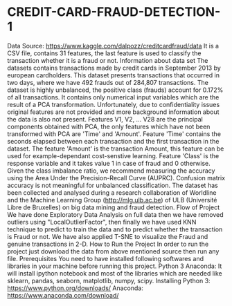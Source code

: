 # CREDIT-CARD-FRAUD-DETECTION-1
Data Source: https://www.kaggle.com/dalpozz/creditcardfraud/data It is a CSV file, contains 31 features, the last feature is used to classify the transaction whether it is a fraud or not.  Information about data set The datasets contains transactions made by credit cards in September 2013 by european cardholders. This dataset presents transactions that occurred in two days, where we have 492 frauds out of 284,807 transactions. The dataset is highly unbalanced, the positive class (frauds) account for 0.172% of all transactions. It contains only numerical input variables which are the result of a PCA transformation. Unfortunately, due to confidentiality issues original features are not provided and more background information about the data is also not present. Features V1, V2, ... V28 are the principal components obtained with PCA, the only features which have not been transformed with PCA are 'Time' and 'Amount'. Feature 'Time' contains the seconds elapsed between each transaction and the first transaction in the dataset. The feature 'Amount' is the transaction Amount, this feature can be used for example-dependant cost-senstive learning. Feature 'Class' is the response variable and it takes value 1 in case of fraud and 0 otherwise. Given the class imbalance ratio, we recommend measuring the accuracy using the Area Under the Precision-Recall Curve (AUPRC). Confusion matrix accuracy is not meaningful for unbalanced classification. The dataset has been collected and analysed during a research collaboration of Worldline and the Machine Learning Group (http://mlg.ulb.ac.be) of ULB (Université Libre de Bruxelles) on big data mining and fraud detection. Flow of Project We have done Exploratory Data Analysis on full data then we have removed outliers using "LocalOutlierFactor", then finally we have used KNN technique to predict to train the data and to predict whether the transaction is Fraud or not. We have also applied T-SNE to visualize the Fraud and genuine transactions in 2-D.  How to Run the Project In order to run the project just download the data from above mentioned source then run any file.  Prerequisites You need to have installed following softwares and libraries in your machine before running this project.  Python 3 Anaconda: It will install ipython notebook and most of the libraries which are needed like sklearn, pandas, seaborn, matplotlib, numpy, scipy. Installing Python 3: https://www.python.org/downloads/ Anaconda: https://www.anaconda.com/download/
